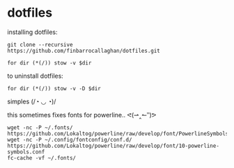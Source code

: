 dotfiles
========

installing dotfiles:

`git clone --recursive https://github.com/finbarrocallaghan/dotfiles.git`

`for dir (*(/)) stow -v $dir`

to uninstall dotfiles:

`for dir (*(/)) stow -v -D $dir`

simples (/◔ ◡ ◔)/

this sometimes fixes fonts for powerline.. ᕙ(⇀‸↼‶)ᕗ

```
wget -nc -P ~/.fonts/ https://github.com/Lokaltog/powerline/raw/develop/font/PowerlineSymbols.otf
wget -nc -P ~/.config/fontconfig/conf.d/ https://github.com/Lokaltog/powerline/raw/develop/font/10-powerline-symbols.conf
fc-cache -vf ~/.fonts/
```
